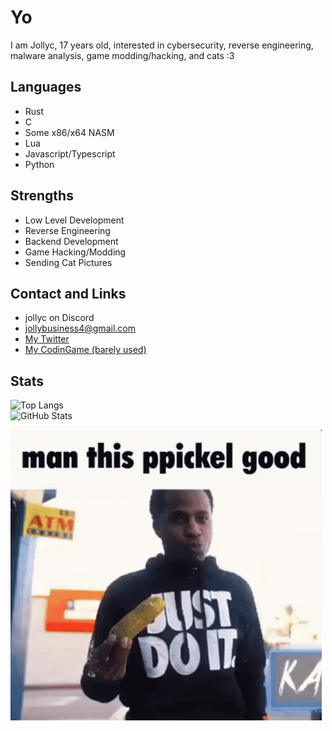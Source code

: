 
# Yo
I am Jollyc, 17 years old, interested in cybersecurity, reverse engineering, malware analysis, game modding/hacking, and cats :3

## Languages
- Rust
- C
- Some x86/x64 NASM
- Lua
- Javascript/Typescript
- Python

## Strengths
- Low Level Development
- Reverse Engineering
- Backend Development
- Game Hacking/Modding
- Sending Cat Pictures

## Contact and Links
- jollyc on Discord
- [jollybusiness4@gmail.com](mailto:jollybusiness4@gmail.com)
- [My Twitter](https://twitter.com/Jollycistaken)
- [My CodinGame (barely used)](https://www.codingame.com/profile/bb18a3d71f3e7bf67799122942135d383027255)

## Stats
![Top Langs](https://github-readme-stats-one-lake-41.vercel.app/api/top-langs/?username=Jollycistaken&count_private=true&theme=dracula)  
![GitHub Stats](https://github-readme-stats-one-lake-41.vercel.app/api?username=Jollycistaken&count_private=true&show_icons=true&theme=dracula)

<img src="kasher-quon-ppickel.gif">

